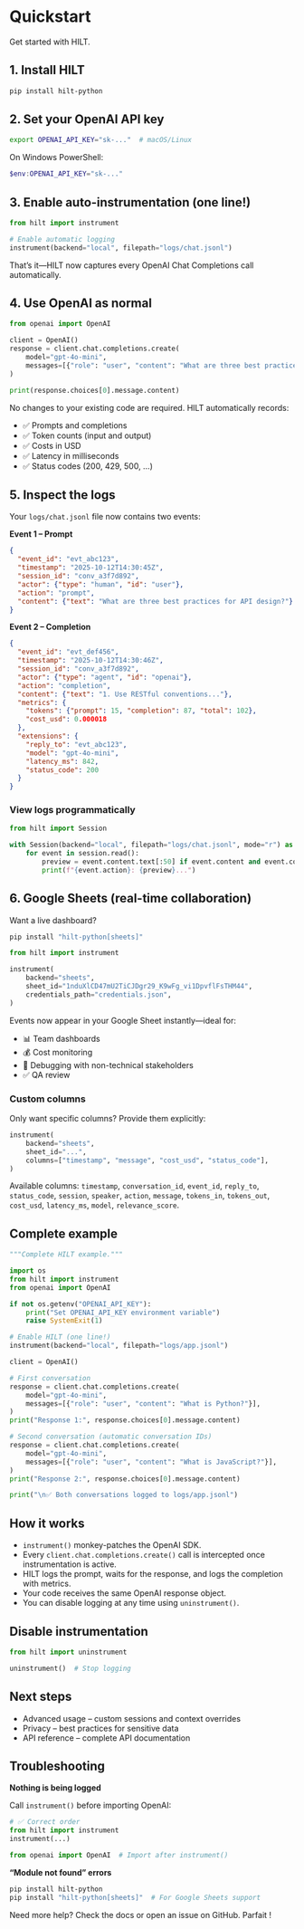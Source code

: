 # Quickstart

Get started with HILT.

## 1. Install HILT

```bash
pip install hilt-python
```

## 2. Set your OpenAI API key

```bash
export OPENAI_API_KEY="sk-..."  # macOS/Linux
```

On Windows PowerShell:

```powershell
$env:OPENAI_API_KEY="sk-..."
```

## 3. Enable auto-instrumentation (one line!)

```python
from hilt import instrument

# Enable automatic logging
instrument(backend="local", filepath="logs/chat.jsonl")
```

That’s it—HILT now captures every OpenAI Chat Completions call automatically.

## 4. Use OpenAI as normal

```python
from openai import OpenAI

client = OpenAI()
response = client.chat.completions.create(
    model="gpt-4o-mini",
    messages=[{"role": "user", "content": "What are three best practices for API design?"}],
)

print(response.choices[0].message.content)
```

No changes to your existing code are required. HILT automatically records:

- ✅ Prompts and completions
- ✅ Token counts (input and output)
- ✅ Costs in USD
- ✅ Latency in milliseconds
- ✅ Status codes (200, 429, 500, …)

## 5. Inspect the logs

Your `logs/chat.jsonl` file now contains two events:

**Event 1 – Prompt**

```json
{
  "event_id": "evt_abc123",
  "timestamp": "2025-10-12T14:30:45Z",
  "session_id": "conv_a3f7d892",
  "actor": {"type": "human", "id": "user"},
  "action": "prompt",
  "content": {"text": "What are three best practices for API design?"}
}
```

**Event 2 – Completion**

```json
{
  "event_id": "evt_def456",
  "timestamp": "2025-10-12T14:30:46Z",
  "session_id": "conv_a3f7d892",
  "actor": {"type": "agent", "id": "openai"},
  "action": "completion",
  "content": {"text": "1. Use RESTful conventions..."},
  "metrics": {
    "tokens": {"prompt": 15, "completion": 87, "total": 102},
    "cost_usd": 0.000018
  },
  "extensions": {
    "reply_to": "evt_abc123",
    "model": "gpt-4o-mini",
    "latency_ms": 842,
    "status_code": 200
  }
}
```

### View logs programmatically

```python
from hilt import Session

with Session(backend="local", filepath="logs/chat.jsonl", mode="r") as session:
    for event in session.read():
        preview = event.content.text[:50] if event.content and event.content.text else ""
        print(f"{event.action}: {preview}...")
```

## 6. Google Sheets (real-time collaboration)

Want a live dashboard?

```bash
pip install "hilt-python[sheets]"
```

```python
from hilt import instrument

instrument(
    backend="sheets",
    sheet_id="1nduXlCD47mU2TiCJDgr29_K9wFg_vi1DpvflFsTHM44",
    credentials_path="credentials.json",
)
```

Events now appear in your Google Sheet instantly—ideal for:

- 📊 Team dashboards
- 💰 Cost monitoring
- 🐛 Debugging with non-technical stakeholders
- ✅ QA review

### Custom columns

Only want specific columns? Provide them explicitly:

```python
instrument(
    backend="sheets",
    sheet_id="...",
    columns=["timestamp", "message", "cost_usd", "status_code"],
)
```

Available columns: `timestamp`, `conversation_id`, `event_id`, `reply_to`, `status_code`, `session`, `speaker`, `action`, `message`, `tokens_in`, `tokens_out`, `cost_usd`, `latency_ms`, `model`, `relevance_score`.

## Complete example

```python
"""Complete HILT example."""

import os
from hilt import instrument
from openai import OpenAI

if not os.getenv("OPENAI_API_KEY"):
    print("Set OPENAI_API_KEY environment variable")
    raise SystemExit(1)

# Enable HILT (one line!)
instrument(backend="local", filepath="logs/app.jsonl")

client = OpenAI()

# First conversation
response = client.chat.completions.create(
    model="gpt-4o-mini",
    messages=[{"role": "user", "content": "What is Python?"}],
)
print("Response 1:", response.choices[0].message.content)

# Second conversation (automatic conversation IDs)
response = client.chat.completions.create(
    model="gpt-4o-mini",
    messages=[{"role": "user", "content": "What is JavaScript?"}],
)
print("Response 2:", response.choices[0].message.content)

print("\n✅ Both conversations logged to logs/app.jsonl")
```

## How it works

- `instrument()` monkey-patches the OpenAI SDK.
- Every `client.chat.completions.create()` call is intercepted once instrumentation is active.
- HILT logs the prompt, waits for the response, and logs the completion with metrics.
- Your code receives the same OpenAI response object.
- You can disable logging at any time using `uninstrument()`.

## Disable instrumentation

```python
from hilt import uninstrument

uninstrument()  # Stop logging
```

## Next steps

- Advanced usage – custom sessions and context overrides
- Privacy – best practices for sensitive data
- API reference – complete API documentation

## Troubleshooting

**Nothing is being logged**

Call `instrument()` before importing OpenAI:

```python
# ✅ Correct order
from hilt import instrument
instrument(...)

from openai import OpenAI  # Import after instrument()
```

**“Module not found” errors**

```bash
pip install hilt-python
pip install "hilt-python[sheets]"  # For Google Sheets support
```

Need more help? Check the docs or open an issue on GitHub. Parfait !
